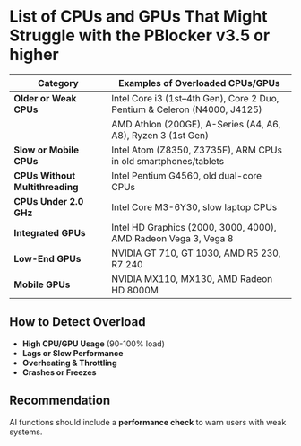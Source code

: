 # List of CPUs and GPUs That Might Struggle with the PBlocker v3.5 or higher

| Category | Examples of Overloaded CPUs/GPUs |
|-----------|-------------------------------------|
| **Older or Weak CPUs** | Intel Core i3 (1st–4th Gen), Core 2 Duo, Pentium & Celeron (N4000, J4125) |
| | AMD Athlon (200GE), A-Series (A4, A6, A8), Ryzen 3 (1st Gen) |
| **Slow or Mobile CPUs** | Intel Atom (Z8350, Z3735F), ARM CPUs in old smartphones/tablets |
| **CPUs Without Multithreading** | Intel Pentium G4560, old dual-core CPUs |
| **CPUs Under 2.0 GHz** | Intel Core M3-6Y30, slow laptop CPUs |
| **Integrated GPUs** | Intel HD Graphics (2000, 3000, 4000), AMD Radeon Vega 3, Vega 8 |
| **Low-End GPUs** | NVIDIA GT 710, GT 1030, AMD R5 230, R7 240 |
| **Mobile GPUs** | NVIDIA MX110, MX130, AMD Radeon HD 8000M |

## How to Detect Overload
- **High CPU/GPU Usage** (90-100% load)
- **Lags or Slow Performance**
- **Overheating & Throttling**
- **Crashes or Freezes**

## Recommendation
AI functions should include a **performance check** to warn users with weak systems.
